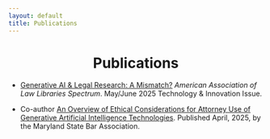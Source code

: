 ```yaml
---
layout: default
title: Publications
---
```


<h1 align="center">Publications</h1>

- [Generative AI & Legal Research: A Mismatch?](https://aallspectrum.aallnet.org/html5/reader/production/default.aspx?pubname=&edid=c79f68a5-d62c-4b08-9973-21f6523ad0ac&pnum=21) *American Association of Law Libraries Spectrum*. May/June 2025 Technology & Innovation Issue.  

- Co-author [An Overview of Ethical Considerations for Attorney Use of Generative Artificial Intelligence Technologies](https://www.msba.org/site/itemdetail?iProductCode=E-6030-25). Published April, 2025, by the Maryland State Bar Association.